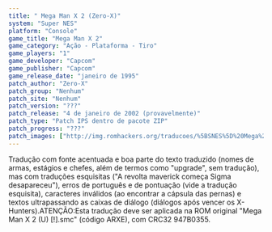 ```yaml
---
title: " Mega Man X 2 (Zero-X)"
system: "Super NES"
platform: "Console"
game_title: "Mega Man X 2"
game_category: "Ação - Plataforma - Tiro"
game_players: "1"
game_developer: "Capcom"
game_publisher: "Capcom"
game_release_date: "janeiro de 1995"
patch_author: "Zero-X"
patch_group: "Nenhum"
patch_site: "Nenhum"
patch_version: "???"
patch_release: "4 de janeiro de 2002 (provavelmente)"
patch_type: "Patch IPS dentro de pacote ZIP"
patch_progress: "???"
patch_images: ["http://img.romhackers.org/traducoes/%5BSNES%5D%20Mega%20Man%20X%202%20-%201.png","http://img.romhackers.org/traducoes/%5BSNES%5D%20Mega%20Man%20X%202%20-%20Zero-X%20-%202.png","http://img.romhackers.org/traducoes/%5BSNES%5D%20Mega%20Man%20X%202%20-%20Zero-X%20-%203.png"]
---
```

Tradução com fonte acentuada e boa parte do texto traduzido (nomes de armas, estágios e chefes, além de termos como "upgrade", sem tradução), mas com traduções esquisitas ("A revolta maverick começa Sigma desapareceu"), erros de português e de pontuação (vide a tradução esquisita), caracteres inválidos (ao encontrar a cápsula das pernas) e textos ultrapassando as caixas de diálogo (diálogos após vencer os X-Hunters).ATENÇÃO:Esta tradução deve ser aplicada na ROM original "Mega Man X 2 (U) [!].smc" (código ARXE), com CRC32 947B0355.